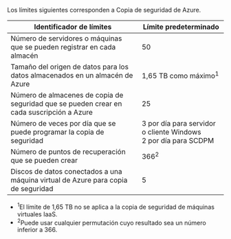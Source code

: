 
Los límites siguientes corresponden a Copia de seguridad de Azure.

| Identificador de límites | Límite predeterminado |
|---|---|
|Número de servidores o máquinas que se pueden registrar en cada almacén|50|
|Tamaño del origen de datos para los datos almacenados en un almacén de Azure|1,65 TB como máximo<sup>1</sup>|
|Número de almacenes de copia de seguridad que se pueden crear en cada suscripción a Azure|25|
|Número de veces por día que se puede programar la copia de seguridad|3 por día para servidor o cliente Windows <br/> 2 por día para SCDPM|
|Número de puntos de recuperación que se pueden crear|366<sup>2</sup>|
|Discos de datos conectados a una máquina virtual de Azure para copia de seguridad|5|

- <sup>1</sup>El límite de 1,65 TB no se aplica a la copia de seguridad de máquinas virtuales IaaS.
- <sup>2</sup>Puede usar cualquier permutación cuyo resultado sea un número inferior a 366.

<!---HONumber=July15_HO3-->
